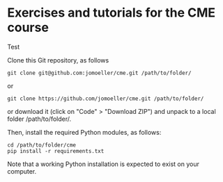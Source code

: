 # Exercises and tutorials for the CME course

Test

Clone this Git repository, as follows

    git clone git@github.com:jomoeller/cme.git /path/to/folder/
  
or 

    git clone https://github.com/jomoeller/cme.git /path/to/folder/
  
or download it (click on "Code" > "Download ZIP") and unpack to a local folder /path/to/folder/.

Then, install the required Python modules, as follows:

    cd /path/to/folder/cme
    pip install -r requirements.txt
    
Note that a working Python installation is expected to exist on your computer.
